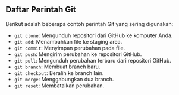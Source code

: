 ## Daftar Perintah Git

Berikut adalah beberapa contoh perintah Git yang sering digunakan:

* `git clone`: Mengunduh repositori dari GitHub ke komputer Anda.
* `git add`: Menambahkan file ke staging area.
* `git commit`: Menyimpan perubahan pada file.
* `git push`: Mengirim perubahan ke repositori GitHub.
* `git pull`: Mengunduh perubahan terbaru dari repositori GitHub.
* `git branch`: Membuat branch baru.
* `git checkout`: Beralih ke branch lain.
* `git merge`: Menggabungkan dua branch.
* `git reset`: Membatalkan perubahan.
